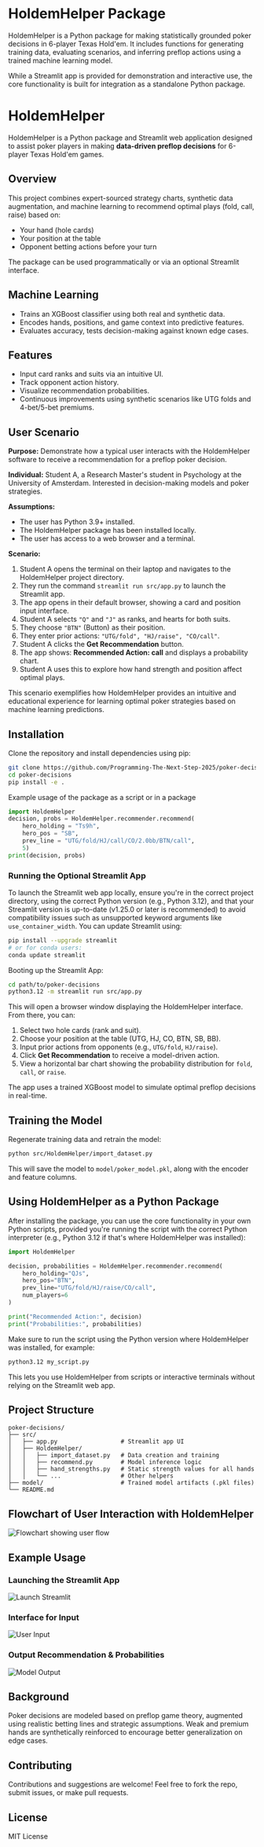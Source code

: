 # HoldemHelper Package

HoldemHelper is a Python package for making statistically grounded poker decisions in 6-player Texas Hold'em. It includes functions for generating training data, evaluating scenarios, and inferring preflop actions using a trained machine learning model.

While a Streamlit app is provided for demonstration and interactive use, the core functionality is built for integration as a standalone Python package.

# HoldemHelper

HoldemHelper is a Python package and Streamlit web application designed to assist poker players in making **data-driven preflop decisions** for 6-player Texas Hold'em games.

## Overview
This project combines expert-sourced strategy charts, synthetic data augmentation, and machine learning to recommend optimal plays (fold, call, raise) based on:
- Your hand (hole cards)
- Your position at the table
- Opponent betting actions before your turn

The package can be used programmatically or via an optional Streamlit interface.

## Machine Learning
- Trains an XGBoost classifier using both real and synthetic data.
- Encodes hands, positions, and game context into predictive features.
- Evaluates accuracy, tests decision-making against known edge cases.

## Features
- Input card ranks and suits via an intuitive UI.
- Track opponent action history.
- Visualize recommendation probabilities.
- Continuous improvements using synthetic scenarios like UTG folds and 4-bet/5-bet premiums.

## User Scenario

**Purpose:** Demonstrate how a typical user interacts with the HoldemHelper software to receive a recommendation for a preflop poker decision.

**Individual:** Student A, a Research Master's student in Psychology at the University of Amsterdam. Interested in decision-making models and poker strategies.

**Assumptions:**
- The user has Python 3.9+ installed.
- The HoldemHelper package has been installed locally.
- The user has access to a web browser and a terminal.

**Scenario:**

1. Student A opens the terminal on their laptop and navigates to the HoldemHelper project directory.
2. They run the command `streamlit run src/app.py` to launch the Streamlit app.
3. The app opens in their default browser, showing a card and position input interface.
4. Student A selects `"Q"` and `"J"` as ranks, and hearts for both suits.
5. They choose `"BTN"` (Button) as their position.
6. They enter prior actions: `"UTG/fold", "HJ/raise", "CO/call"`.
7. Student A clicks the **Get Recommendation** button.
8. The app shows: **Recommended Action: call** and displays a probability chart.
9. Student A uses this to explore how hand strength and position affect optimal plays.

This scenario exemplifies how HoldemHelper provides an intuitive and educational experience for learning optimal poker strategies based on machine learning predictions.

## Installation
Clone the repository and install dependencies using pip:

```bash
git clone https://github.com/Programming-The-Next-Step-2025/poker-decisions.git
cd poker-decisions
pip install -e .
```

Example usage of the package as a script or in a package

```python
import HoldemHelper
decision, probs = HoldemHelper.recommender.recommend(
    hero_holding = "Ts9h", 
    hero_pos = "SB", 
    prev_line = "UTG/fold/HJ/call/CO/2.0bb/BTN/call", 
    5)
print(decision, probs)
```

### Running the Optional Streamlit App

To launch the Streamlit web app locally, ensure you're in the correct project directory, using the correct Python version (e.g., Python 3.12), and that your Streamlit version is up-to-date (v1.25.0 or later is recommended) to avoid compatibility issues such as unsupported keyword arguments like `use_container_width`. You can update Streamlit using:

```bash
pip install --upgrade streamlit
# or for conda users:
conda update streamlit
```

Booting up the Streamlit App:

```bash
cd path/to/poker-decisions
python3.12 -m streamlit run src/app.py
```

This will open a browser window displaying the HoldemHelper interface. From there, you can:

1. Select two hole cards (rank and suit).
2. Choose your position at the table (UTG, HJ, CO, BTN, SB, BB).
3. Input prior actions from opponents (e.g., `UTG/fold`, `HJ/raise`).
4. Click **Get Recommendation** to receive a model-driven action.
5. View a horizontal bar chart showing the probability distribution for `fold`, `call`, or `raise`.

The app uses a trained XGBoost model to simulate optimal preflop decisions in real-time.

## Training the Model
Regenerate training data and retrain the model:

```bash
python src/HoldemHelper/import_dataset.py
```

This will save the model to `model/poker_model.pkl`, along with the encoder and feature columns.

## Using HoldemHelper as a Python Package

After installing the package, you can use the core functionality in your own Python scripts, provided you're running the script with the correct Python interpreter (e.g., Python 3.12 if that's where HoldemHelper was installed):

```python
import HoldemHelper

decision, probabilities = HoldemHelper.recommender.recommend(
    hero_holding="QJs",
    hero_pos="BTN",
    prev_line="UTG/fold/HJ/raise/CO/call",
    num_players=6
)

print("Recommended Action:", decision)
print("Probabilities:", probabilities)
```

Make sure to run the script using the Python version where HoldemHelper was installed, for example:

```bash
python3.12 my_script.py
```

This lets you use HoldemHelper from scripts or interactive terminals without relying on the Streamlit web app.

## Project Structure
```
poker-decisions/
├── src/
│   ├── app.py                  # Streamlit app UI
│   ├── HoldemHelper/
│   │   ├── import_dataset.py   # Data creation and training
│   │   ├── recommend.py        # Model inference logic
│   │   ├── hand_strengths.py   # Static strength values for all hands
│   │   └── ...                 # Other helpers
├── model/                      # Trained model artifacts (.pkl files)
└── README.md
```

## Flowchart of User Interaction with HoldemHelper

![Flowchart showing user flow](src/images/flowchart_image.png)

## Example Usage

### Launching the Streamlit App
![Launch Streamlit](src/images/streamlit_launch.png)

### Interface for Input
![User Input](src/images/interface_input.png)

### Output Recommendation & Probabilities
![Model Output](src/images/interface_output.png)

## Background
Poker decisions are modeled based on preflop game theory, augmented using realistic betting lines and strategic assumptions. Weak and premium hands are synthetically reinforced to encourage better generalization on edge cases.

## Contributing
Contributions and suggestions are welcome! Feel free to fork the repo, submit issues, or make pull requests.

## License
MIT License